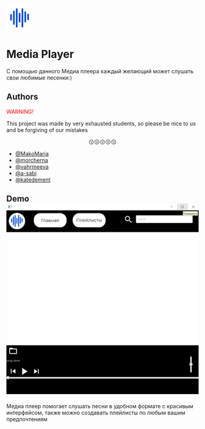 ![Logo](https://github.com/a-sabi/JavaProject/blob/master/images/Component%203.png)
# Media Player

С помощью данного Медиа плеера каждый желающий может слушать свои любимые песенки:)


## Authors
<span style="color: red"> WARNING! </span>

This project was made by very exhausted students, so please be nice to us and be forgiving of our mistakes <left><p align = "center"> :kissing::kissing::kissing::kissing::kissing: </p> </left>

- [@MakoMaria](https://github.com/MakoMaria)
- [@morcherna](https://github.com/morcherna)
- [@vahrmeeva](https://github.com/vahrmeeva)
- [@a-sabi](https://github.com/a-sabi)
- [@katedement](https://github.com/katedement)

## Demo ![App Screenshot](https://github.com/a-sabi/JavaProject/blob/master/images/screen.jpg)
Медиа плеер помогает слушать песни в удобном формате с красивым интерфейсом, также можно создавать плейлисты по любым вашим предпочтениям


